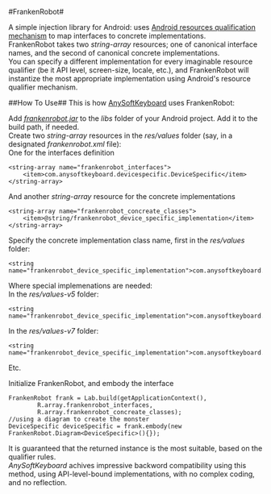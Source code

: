 #FrankenRobot#

A simple injection library for Android: uses [Android resources qualification mechanism](http://developer.android.com/guide/topics/resources/providing-resources.html#table2) to map interfaces to concrete implementations.<br>
FrankenRobot takes two _string-array_ resources; one of canonical interface names, and the second of canonical concrete implementations.<br>
You can specify a different implementation for every imaginable resource qualifier (be it API level, screen-size, locale, etc.), and FrankenRobot will instantize the most appropriate implementation using Android's resource qualifier mechanism.

##How To Use##
This is how [AnySoftKeyboard](https://github.com/AnySoftKeyboard/AnySoftKeyboard) uses FrankenRobot:

Add _[frankenrobot.jar](https://github.com/menny/FrankenRobot/raw/master/frankenrobot.jar)_ to the _libs_ folder of your Android project. Add it to the build path, if needed.<br>
Create two _string-array_ resources in the _res/values_ folder (say, in a designated _frankenrobot.xml_ file):<br>
One for the interfaces definition

    <string-array name="frankenrobot_interfaces">
        <item>com.anysoftkeyboard.devicespecific.DeviceSpecific</item>
    </string-array>

And another _string-array_ resource for the concrete implementations

    <string-array name="frankenrobot_concreate_classes">
        <item>@string/frankenrobot_device_specific_implementation</item>
    </string-array>
    
Specify the concrete implementation class name, first in the _res/values_ folder:

    <string name="frankenrobot_device_specific_implementation">com.anysoftkeyboard.devicespecific.DeviceSpecific_V3</string>

Where special implemenations are needed:<br>
In the _res/values-v5_ folder:

    <string name="frankenrobot_device_specific_implementation">com.anysoftkeyboard.devicespecific.DeviceSpecific_V5</string>

In the _res/values-v7_ folder:

    <string name="frankenrobot_device_specific_implementation">com.anysoftkeyboard.devicespecific.DeviceSpecific_V7</string>

Etc.<br>

Initialize FrankenRobot, and embody the interface

    FrankenRobot frank = Lab.build(getApplicationContext(), 
            R.array.frankenrobot_interfaces, 
            R.array.frankenrobot_concreate_classes);
    //using a diagram to create the monster
    DeviceSpecific deviceSpecific = frank.embody(new FrankenRobot.Diagram<DeviceSpecific>(){});

It is guaranteed that the returned instance is the most suitable, based on the qualifier rules.<br>
_AnySoftKeyboard_ achives impressive backword compatibility using this method, using API-level-bound implementations, with no complex coding, and no reflection.
